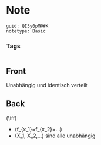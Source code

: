 # Note
```
guid: QI3y0pM@#K
notetype: Basic
```

### Tags
```
```

## Front
Unabhängig und identisch verteilt

## Back
\(\iff\)
- \(f_{x_1}=f_{x_2}=...\)
- \(X_1, X_2,...\) sind alle unabhängig
